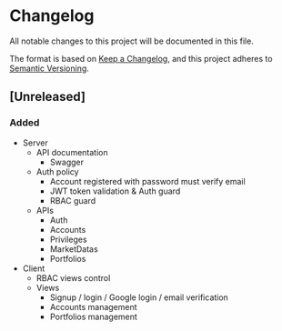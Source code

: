# Changelog

All notable changes to this project will be documented in this file.

The format is based on [Keep a Changelog](https://keepachangelog.com/en/1.0.0/),
and this project adheres to [Semantic Versioning](https://semver.org/spec/v2.0.0.html).

## [Unreleased]

### Added

- Server
  - API documentation
    - Swagger
  - Auth policy
    - Account registered with password must verify email
    - JWT token validation & Auth guard
    - RBAC guard
  - APIs
    - Auth
    - Accounts
    - Privileges
    - MarketDatas
    - Portfolios
- Client
  - RBAC views control
  - Views
    - Signup / login / Google login / email verification
    - Accounts management
    - Portfolios management